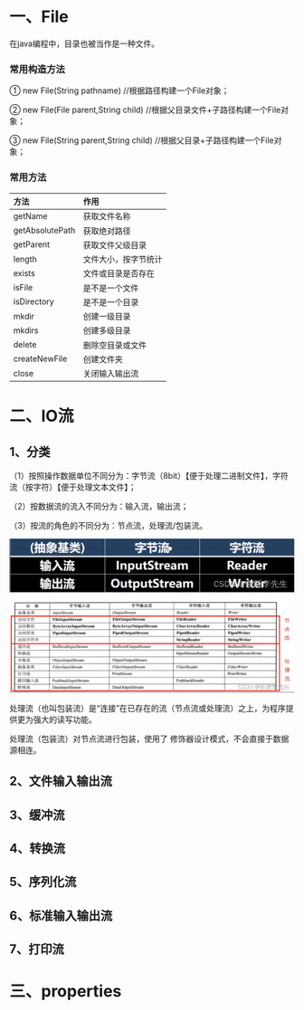 # 一、File

在java编程中，目录也被当作是一种文件。

### 常用构造方法

①  new File(String pathname) //根据路径构建一个File对象；

②  new File(File parent,String child) //根据父目录文件+子路径构建一个File对象；

③  new File(String parent,String child) //根据父目录+子路径构建一个File对象；

### 常用方法

| 方法            | 作用                 |
| :-------------- | :------------------- |
| getName         | 获取文件名称         |
| getAbsolutePath | 获取绝对路径         |
| getParent       | 获取文件父级目录     |
| length          | 文件大小，按字节统计 |
| exists          | 文件或目录是否存在   |
| isFile          | 是不是一个文件       |
| isDirectory     | 是不是一个目录       |
| mkdir           | 创建一级目录         |
| mkdirs          | 创建多级目录         |
| delete          | 删除空目录或文件     |
| createNewFile   | 创建文件夹           |
| close           | 关闭输入输出流       |

# 二、IO流

## 1、分类

（1）按照操作数据单位不同分为：字节流（8bit）【便于处理二进制文件】，字符流（按字符）【便于处理文本文件】；

（2）按数据流的流入不同分为：输入流，输出流；

（3）按流的角色的不同分为：节点流，处理流/包装流。

![img](assets/IO流分类.png)

![img](assets/IO流分类2.png)

处理流（也叫包装流）是“连接”在已存在的流（节点流或处理流）之上，为程序提供更为强大的读写功能。

处理流（包装流）对节点流进行包装，使用了 修饰器设计模式，不会直接于数据源相连。

## 2、文件输入输出流

## 3、缓冲流

## 4、转换流

## 5、序列化流

## 6、标准输入输出流

## 7、打印流

# 三、properties